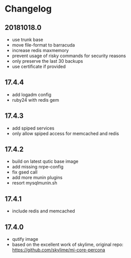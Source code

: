 # Changelog

## 20181018.0

* use trunk base
* move file-format to barracuda
* increase redis maxmemory
* prevent usage of risky commands for security reasons
* only preserve the last 30 backups
* use certificate if provided

## 17.4.4

* add logadm config
* ruby24 with redis gem

## 17.4.3

* add spiped services
* only allow spiped access for memcached and redis

## 17.4.2

* build on latest qutic base image
* add missing nrpe-config
* fix gsed call
* add more munin plugins
* resort mysqlmunin.sh

## 17.4.1

* include redis and memcached

## 17.4.0

* qutify image
* based on the excellent work of skylime, original repo: https://github.com/skylime/mi-core-percona
